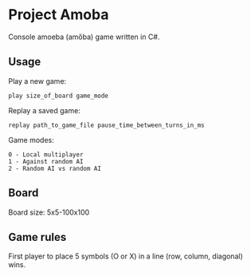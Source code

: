 ﻿# Project Amoba
Console amoeba (amőba) game written in C#.

## Usage

Play a new game: 
        
    play size_of_board game_mode
    
Replay a saved game: 
        
    replay path_to_game_file pause_time_between_turns_in_ms

Game modes:

    0 - Local multiplayer
    1 - Against random AI
    2 - Random AI vs random AI

## Board

Board size: 5x5-100x100
    
## Game rules

First player to place 5 symbols (O or X) in a line (row, column, diagonal) wins.
